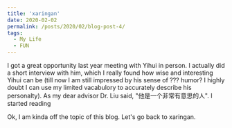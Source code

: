 ```yaml
---
title: 'xaringan'
date: 2020-02-02
permalink: /posts/2020/02/blog-post-4/
tags:
  - My Life
  - FUN
---
```


I got a great opportunity last year meeting with Yihui in person. I actually did a short interview with him, which I really found how wise and interesting Yihui can be (till now I am still impressed by his sense of ??? humor? I highly doubt I can use my limited vacabulory to accurately describe his personalty). As my dear advisor Dr. Liu said, "他是一个非常有意思的人". I started reading 

Ok, I am kinda off the topic of this blog. Let's go back to xaringan.